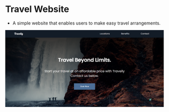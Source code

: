 # Travel Website

- A simple website that enables users to make easy travel arrangements.

![Home Image](snips/home.PNG)
